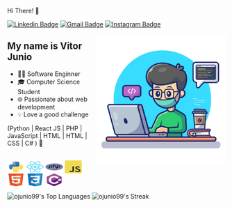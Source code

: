 Hi There! 👋

[![Linkedin Badge](https://img.shields.io/badge/-LinkedIn-6633cc?style=flat-square&logo=Linkedin&logoColor=white&link=https://www.linkedin.com/in/ojunio99/)](https://www.linkedin.com/in/ojunio99/)
[![Gmail Badge](https://img.shields.io/badge/-vjpp29@gmail.com-6633cc?style=flat-square&logo=Gmail&logoColor=white&link=mailto:vjpp29@gmail.com)](mailto:vjpp29@gmail.com)
[![Instagram Badge](https://img.shields.io/badge/-Instagram-6633cc?style=flat-square&logo=Linkedin&logoColor=white&link=https://www.instagram.com/ojunio99)](https://www.instagram.com/ojunio99)

<img align="right" alt="Code Boy image" src="./codeboy.png"  width="300px"/>


## My name is Vitor Junio
- 👩‍💻 Software Enginner 
- 🎓 Computer Science Student 
- 🌐 Passionate about web development
- 💡 Love a good challenge
  
 (Python | React JS | PHP | JavaScript | HTML | HTML | CSS | C# ) 🚀
 <div style="display: inline_block"><br>
  <img align="center" alt="PY" height="30" width="40" src="https://raw.githubusercontent.com/devicons/devicon/master/icons/python/python-original.svg">
  <img align="center" alt="React" height="30" width="40" src="https://raw.githubusercontent.com/devicons/devicon/master/icons/react/react-original.svg">
  <img align="center" alt="PHP" height="30" width="40" src="https://raw.githubusercontent.com/devicons/devicon/master/icons/php/php-original.svg">
  <img align="center" alt="JS" height="30" width="40" src="https://raw.githubusercontent.com/devicons/devicon/master/icons/javascript/javascript-original.svg">
  <img align="center" alt="HTML5" height="30" width="40" src="https://raw.githubusercontent.com/devicons/devicon/master/icons/html5/html5-original.svg">
  <img align="center" alt="CSS3" height="30" width="40" src="https://raw.githubusercontent.com/devicons/devicon/master/icons/css3/css3-original.svg">
  <img align="center" alt="Csharp" height="30" width="40" src="https://raw.githubusercontent.com/devicons/devicon/master/icons/csharp/csharp-original.svg">
</div>
<p></p>
 <div align="left">
  
![ojunio99's Top Languages](https://github-readme-stats.vercel.app/api/top-langs/?username=ojunio99&theme=highcontrast&show_icons=true&hide_border=false&layout=compact)
![ojunio99's Streak](https://github-readme-streak-stats.herokuapp.com/?user=ojunio99&theme=highcontrast&hide_border=false)
  
 </div>
